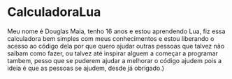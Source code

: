 # CalculadoraLua
Meu nome é Douglas Maia, tenho 16 anos e estou aprendendo Lua, fiz essa calculadora bem simples com meus conhecimentos e estou liberando o acesso ao código dela por que quero ajudar outras pessoas que talvez não saibam como fazer, ou talvez até inspirar alguem a começar a programar tambem, pesso que se puderem ajudar a melhorar o código ajudem pois a ideia é que as pessoas se ajudem, desde já obrigado.)
